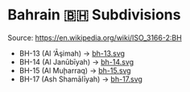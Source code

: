 # Bahrain 🇧🇭 Subdivisions

Source: https://en.wikipedia.org/wiki/ISO_3166-2:BH

* BH-13 (Al ‘Āşimah) -> [bh-13.svg](https://github.com/amckenna41/iso3166-flag-icons/blob/main/iso3166-2-icons/BH/bh-13.svg)
* BH-14 (Al Janūbīyah) -> [bh-14.svg](https://github.com/amckenna41/iso3166-flag-icons/blob/main/iso3166-2-icons/BH/bh-14.svg)
* BH-15 (Al Muḩarraq) -> [bh-15.svg](https://github.com/amckenna41/iso3166-flag-icons/blob/main/iso3166-2-icons/BH/bh-15.svg)
* BH-17 (Ash Shamālīyah) -> [bh-17.svg](https://github.com/amckenna41/iso3166-flag-icons/blob/main/iso3166-2-icons/BH/bh-17.svg)
